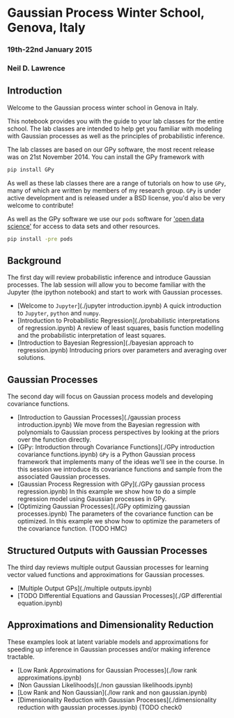 
# Gaussian Process Winter School, Genova, Italy

### 19th-22nd January 2015

### Neil D. Lawrence

## Introduction

Welcome to the Gaussian process winter school in Genova in Italy. 

This notebook provides you with the guide to your lab classes for the entire school. The lab classes are intended to help get you familiar with modeling with Gaussian processes as well as the principles of probabilistic inference.

The lab classes are based on our GPy software, the most recent release was on 21st November 2014. You can install the GPy framework with

```sh
pip install GPy
```

As well as these lab classes there are a range of tutorials on how to use `GPy`, many of which are written by members of my research group. `GPy` is under active development and is released under a BSD license, you'd also be very welcome to contribute!

As well as the GPy software we use our `pods` software for ['open data science'](http://inverseprobability.com/2014/07/01/open-data-science/) for access to data sets and other resources.

```sh
pip install -pre pods
```

## Background 

The first day will review probabilistic inference and introduce Gaussian processes. The lab session will allow you to become familiar with the Jupyter (the ipython notebook) and start to work with Gaussian processes.

* [Welcome to `Jupyter`](./jupyter introduction.ipynb) A quick introduction to `Jupyter`, `python` and `numpy`. 
* [Introduction to Probabilistic Regression](./probabilistic interpretations of regression.ipynb) A review of least squares, basis function modelling and the probabilistic interpretation of least squares.
* [Introduction to Bayesian Regression](./bayesian approach to regression.ipynb) Introducing priors over parameters and averaging over solutions.

## Gaussian Processes

The second day will focus on Gaussian process models and developing covariance functions. 
 
* [Introduction to Gaussian Processes](./gaussian process introduction.ipynb) We move from the Bayesian regression with polynomials to Gaussian process perspectives by looking at the priors over the function directly.
* [GPy: Introduction through Covariance Functions](./GPy introduction covariance functions.ipynb) `GPy` is a Python Gaussian process framework that implements many of the ideas we'll see in the course. In this session we introduce its covariance functions and sample from the associated Gaussian processes.
* [Gaussian Process Regression with GPy](./GPy gaussian process regression.ipynb) In this example we show how to do a simple regression model using Gaussian processes in GPy.
* [Optimizing Gaussian Processes](./GPy optimizing gaussian processes.ipynb) The parameters of the covariance function can be optimized. In this example we show how to optimize the parameters of the covariance function. (TODO HMC)

## Structured Outputs with Gaussian Processes

The third day reviews multiple output Gaussian processes for learning vector valued functions and approximations for Gaussian processes.

* [Multiple Output GPs](./multiple outputs.ipynb)
* [TODO Differential Equations and Gaussian Processes](./GP differential equation.ipynb)


## Approximations and Dimensionality Reduction

These examples look at latent variable models and approximations for speeding up inference in Gaussian processes and/or making inference tractable.

* [Low Rank Approximations for Gaussian Processes](./low rank approximations.ipynb)
* [Non Gaussian Likelihoods](./non gaussian likelihoods.ipynb)
* [Low Rank and Non Gaussian](./low rank and non gaussian.ipynb)
* [Dimensionality Reduction with Gaussian Processes](./dimensionality reduction with gaussian processes.ipynb) (TODO check0


    
